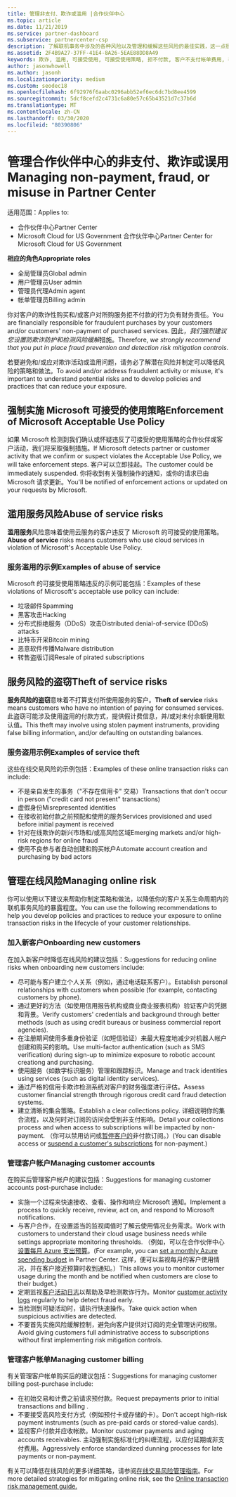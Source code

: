 ```yaml
---
title: 管理非支付、欺诈或滥用 |合作伙伴中心
ms.topic: article
ms.date: 11/21/2019
ms.service: partner-dashboard
ms.subservice: partnercenter-csp
description: 了解联机事务中涉及的各种风险以及管理和缓解这些风险的最佳实践，这一点很重要。
ms.assetid: 2F4B9A27-37FF-41E4-8A26-5EAE88DD8A49
keywords: 欺诈, 滥用, 可接受使用, 可接受使用策略, 拒不付款, 客户不支付帐单费用, 在线风险, 盗用服务, 滥用服务, 暂停订阅,
author: jasonwhowell
ms.author: jasonh
ms.localizationpriority: medium
ms.custom: seodec18
ms.openlocfilehash: 6f92976f6aabc0296abb52ef6ec6dc7bd8ee4599
ms.sourcegitcommit: 5dcf8cefd2c4731c6a80e57c65b43521d7c37b6d
ms.translationtype: MT
ms.contentlocale: zh-CN
ms.lasthandoff: 03/30/2020
ms.locfileid: "80390806"
---
```

# <a name="managing-non-payment-fraud-or-misuse-in-partner-center"></a><span data-ttu-id="c18f6-104">管理合作伙伴中心的非支付、欺诈或误用</span><span class="sxs-lookup"><span data-stu-id="c18f6-104">Managing non-payment, fraud, or misuse in Partner Center</span></span>

<span data-ttu-id="c18f6-105">适用范围：</span><span class="sxs-lookup"><span data-stu-id="c18f6-105">Applies to:</span></span>

- <span data-ttu-id="c18f6-106">合作伙伴中心</span><span class="sxs-lookup"><span data-stu-id="c18f6-106">Partner Center</span></span>
- <span data-ttu-id="c18f6-107">Microsoft Cloud for US Government 合作伙伴中心</span><span class="sxs-lookup"><span data-stu-id="c18f6-107">Partner Center for Microsoft Cloud for US Government</span></span>

<span data-ttu-id="c18f6-108">**相应的角色**</span><span class="sxs-lookup"><span data-stu-id="c18f6-108">**Appropriate roles**</span></span>
-   <span data-ttu-id="c18f6-109">全局管理员</span><span class="sxs-lookup"><span data-stu-id="c18f6-109">Global admin</span></span>
-   <span data-ttu-id="c18f6-110">用户管理员</span><span class="sxs-lookup"><span data-stu-id="c18f6-110">User admin</span></span>
-   <span data-ttu-id="c18f6-111">管理员代理</span><span class="sxs-lookup"><span data-stu-id="c18f6-111">Admin agent</span></span>
-   <span data-ttu-id="c18f6-112">帐单管理员</span><span class="sxs-lookup"><span data-stu-id="c18f6-112">Billing admin</span></span>

<span data-ttu-id="c18f6-113">你对客户的欺诈性购买和/或客户对所购服务拒不付款的行为负有财务责任。</span><span class="sxs-lookup"><span data-stu-id="c18f6-113">You are financially responsible for fraudulent purchases by your customers and/or customers' non-payment of purchased services.</span></span> <span data-ttu-id="c18f6-114">因此，*我们强烈建议您设置防欺诈防护和检测风险缓解*措施。</span><span class="sxs-lookup"><span data-stu-id="c18f6-114">Therefore, *we strongly recommend that you put in place fraud prevention and detection risk mitigation controls*.</span></span>

<span data-ttu-id="c18f6-115">若要避免和/或应对欺诈活动或滥用问题，请务必了解潜在风险并制定可以降低风险的策略和做法。</span><span class="sxs-lookup"><span data-stu-id="c18f6-115">To avoid and/or address fraudulent activity or misuse, it's important to understand potential risks and to develop policies and practices that can reduce your exposure.</span></span>

## <a name="enforcement-of-microsoft-acceptable-use-policy"></a><span data-ttu-id="c18f6-116">强制实施 Microsoft 可接受的使用策略</span><span class="sxs-lookup"><span data-stu-id="c18f6-116">Enforcement of Microsoft Acceptable Use Policy</span></span>

<span data-ttu-id="c18f6-117">如果 Microsoft 检测到我们确认或怀疑违反了可接受的使用策略的合作伙伴或客户活动，我们将采取强制措施。</span><span class="sxs-lookup"><span data-stu-id="c18f6-117">If Microsoft detects partner or customer activity that we confirm or suspect violates the Acceptable Use Policy, we will take enforcement steps.</span></span> <span data-ttu-id="c18f6-118">客户可以立即挂起。</span><span class="sxs-lookup"><span data-stu-id="c18f6-118">The customer could be immediately suspended.</span></span> <span data-ttu-id="c18f6-119">你将收到有关强制操作的通知，或你的请求已由 Microsoft 请求更新。</span><span class="sxs-lookup"><span data-stu-id="c18f6-119">You'll be notified of enforcement actions or updated on your requests by Microsoft.</span></span>

## <a name="abuse-of-service-risks"></a><span data-ttu-id="c18f6-120">滥用服务风险</span><span class="sxs-lookup"><span data-stu-id="c18f6-120">Abuse of service risks</span></span>

<span data-ttu-id="c18f6-121">**滥用服务**风险意味着使用云服务的客户违反了 Microsoft 的可接受的使用策略。</span><span class="sxs-lookup"><span data-stu-id="c18f6-121">**Abuse of service** risks means customers who use cloud services in violation of Microsoft's Acceptable Use Policy.</span></span>

### <a name="examples-of-abuse-of-service"></a><span data-ttu-id="c18f6-122">服务滥用的示例</span><span class="sxs-lookup"><span data-stu-id="c18f6-122">Examples of abuse of service</span></span>

<span data-ttu-id="c18f6-123">Microsoft 的可接受使用策略违反的示例可能包括：</span><span class="sxs-lookup"><span data-stu-id="c18f6-123">Examples of these violations of Microsoft's acceptable use policy can include:</span></span>

- <span data-ttu-id="c18f6-124">垃圾邮件</span><span class="sxs-lookup"><span data-stu-id="c18f6-124">Spamming</span></span>
- <span data-ttu-id="c18f6-125">黑客攻击</span><span class="sxs-lookup"><span data-stu-id="c18f6-125">Hacking</span></span>
- <span data-ttu-id="c18f6-126">分布式拒绝服务（DDoS）攻击</span><span class="sxs-lookup"><span data-stu-id="c18f6-126">Distributed denial-of-service (DDoS) attacks</span></span>
- <span data-ttu-id="c18f6-127">比特币开采</span><span class="sxs-lookup"><span data-stu-id="c18f6-127">Bitcoin mining</span></span>
- <span data-ttu-id="c18f6-128">恶意软件传播</span><span class="sxs-lookup"><span data-stu-id="c18f6-128">Malware distribution</span></span>
- <span data-ttu-id="c18f6-129">转售盗版订阅</span><span class="sxs-lookup"><span data-stu-id="c18f6-129">Resale of pirated subscriptions</span></span>

## <a name="theft-of-service-risks"></a><span data-ttu-id="c18f6-130">服务风险的盗窃</span><span class="sxs-lookup"><span data-stu-id="c18f6-130">Theft of service risks</span></span>

<span data-ttu-id="c18f6-131">**服务风险的盗窃**意味着不打算支付所使用服务的客户。</span><span class="sxs-lookup"><span data-stu-id="c18f6-131">**Theft of service** risks means customers who have no intention of paying for consumed services.</span></span> <span data-ttu-id="c18f6-132">此盗窃可能涉及使用盗用的付款方式，提供假计费信息，并/或对未付余额使用默认值。</span><span class="sxs-lookup"><span data-stu-id="c18f6-132">This theft may involve using stolen payment instruments, providing false billing information, and/or defaulting on outstanding balances.</span></span>

### <a name="examples-of-service-theft"></a><span data-ttu-id="c18f6-133">服务盗用示例</span><span class="sxs-lookup"><span data-stu-id="c18f6-133">Examples of service theft</span></span>

<span data-ttu-id="c18f6-134">这些在线交易风险的示例包括：</span><span class="sxs-lookup"><span data-stu-id="c18f6-134">Examples of these online transaction risks can include:</span></span>

- <span data-ttu-id="c18f6-135">不是亲自发生的事务（"不存在信用卡" 交易）</span><span class="sxs-lookup"><span data-stu-id="c18f6-135">Transactions that don't occur in person ("credit card not present" transactions)</span></span>
- <span data-ttu-id="c18f6-136">虚假身份</span><span class="sxs-lookup"><span data-stu-id="c18f6-136">Misrepresented identities</span></span>
- <span data-ttu-id="c18f6-137">在接收初始付款之前预配和使用的服务</span><span class="sxs-lookup"><span data-stu-id="c18f6-137">Services provisioned and used before initial payment is received</span></span>
- <span data-ttu-id="c18f6-138">针对在线欺诈的新兴市场和/或高风险区域</span><span class="sxs-lookup"><span data-stu-id="c18f6-138">Emerging markets and/or high-risk regions for online fraud</span></span>
- <span data-ttu-id="c18f6-139">使用不良参与者自动创建和购买帐户</span><span class="sxs-lookup"><span data-stu-id="c18f6-139">Automate account creation and purchasing by bad actors</span></span>

## <a name="managing-online-risk"></a><span data-ttu-id="c18f6-140">管理在线风险</span><span class="sxs-lookup"><span data-stu-id="c18f6-140">Managing online risk</span></span>

<span data-ttu-id="c18f6-141">你可以使用以下建议来帮助你制定策略和做法，以降低你的客户关系生命周期内的联机事务风险的暴露程度。</span><span class="sxs-lookup"><span data-stu-id="c18f6-141">You can use the following recommendations to help you develop policies and practices to reduce your exposure to online transaction risks in the lifecycle of your customer relationships.</span></span>

### <a name="onboarding-new-customers"></a><span data-ttu-id="c18f6-142">加入新客户</span><span class="sxs-lookup"><span data-stu-id="c18f6-142">Onboarding new customers</span></span>

<span data-ttu-id="c18f6-143">在加入新客户时降低在线风险的建议包括：</span><span class="sxs-lookup"><span data-stu-id="c18f6-143">Suggestions for reducing online risks when onboarding new customers include:</span></span>

- <span data-ttu-id="c18f6-144">尽可能与客户建立个人关系（例如，通过电话联系客户）。</span><span class="sxs-lookup"><span data-stu-id="c18f6-144">Establish personal relationships with customers when possible (for example, contacting customers by phone).</span></span>
- <span data-ttu-id="c18f6-145">通过更好的方法（如使用信用报告机构或商业商业报表机构）验证客户的凭据和背景。</span><span class="sxs-lookup"><span data-stu-id="c18f6-145">Verify customers' credentials and background through better methods (such as using credit bureaus or business commercial report agencies).</span></span>
- <span data-ttu-id="c18f6-146">在注册期间使用多重身份验证（如短信验证）来最大程度地减少对机器人帐户创建和购买的影响。</span><span class="sxs-lookup"><span data-stu-id="c18f6-146">Use multi-factor authentication (such as SMS verification) during sign-up to minimize exposure to robotic account creationg and purchasing.</span></span>
- <span data-ttu-id="c18f6-147">使用服务（如数字标识服务）管理和跟踪标识。</span><span class="sxs-lookup"><span data-stu-id="c18f6-147">Manage and track identities using services (such as digital identity services).</span></span>
- <span data-ttu-id="c18f6-148">通过严格的信用卡欺诈检测系统对客户的财务强度进行评估。</span><span class="sxs-lookup"><span data-stu-id="c18f6-148">Assess customer financial strength through rigorous credit card fraud detection systems.</span></span>
- <span data-ttu-id="c18f6-149">建立清晰的集合策略。</span><span class="sxs-lookup"><span data-stu-id="c18f6-149">Establish a clear collections policy.</span></span> <span data-ttu-id="c18f6-150">详细说明你的集合流程，以及何时对订阅的访问会受到非支付影响。</span><span class="sxs-lookup"><span data-stu-id="c18f6-150">Detail your collections process and when access to subscriptions will be impacted by non-payment.</span></span> <span data-ttu-id="c18f6-151">（你可以禁用访问或[暂停客户的](suspend-a-subscription.md)非付款订阅。）</span><span class="sxs-lookup"><span data-stu-id="c18f6-151">(You can disable access or [suspend a customer's subscriptions](suspend-a-subscription.md) for non-payment.)</span></span>

### <a name="managing-customer-accounts"></a><span data-ttu-id="c18f6-152">管理客户帐户</span><span class="sxs-lookup"><span data-stu-id="c18f6-152">Managing customer accounts</span></span>

<span data-ttu-id="c18f6-153">在购买后管理客户帐户的建议包括：</span><span class="sxs-lookup"><span data-stu-id="c18f6-153">Suggestions for managing customer accounts post-purchase include:</span></span>

- <span data-ttu-id="c18f6-154">实施一个过程来快速接收、查看、操作和响应 Microsoft 通知。</span><span class="sxs-lookup"><span data-stu-id="c18f6-154">Implement a process to quickly receive, review, act on, and respond to Microsoft notifications.</span></span>
- <span data-ttu-id="c18f6-155">与客户合作，在设置适当的监视阈值时了解云使用情况业务需求。</span><span class="sxs-lookup"><span data-stu-id="c18f6-155">Work with customers to understand their cloud usage business needs while settings appropriate monitoring thresholds.</span></span> <span data-ttu-id="c18f6-156">（例如，可以在合作伙伴中心[设置每月 Azure 支出预算](set-an-azure-spending-budget-for-your-customers.md)。</span><span class="sxs-lookup"><span data-stu-id="c18f6-156">(For example, you can [set a monthly Azure spending budget](set-an-azure-spending-budget-for-your-customers.md) in Partner Center.</span></span> <span data-ttu-id="c18f6-157">这样，便可以监视每月的客户使用情况，并在客户接近预算时收到通知。）</span><span class="sxs-lookup"><span data-stu-id="c18f6-157">This allows you to monitor customer usage during the month and be notified when customers are close to their budget.)</span></span>
- <span data-ttu-id="c18f6-158">定期监视[客户活动日志](activity-logs.md)以帮助及早检测欺诈行为。</span><span class="sxs-lookup"><span data-stu-id="c18f6-158">Monitor [customer activity logs](activity-logs.md) regularly to help detect fraud early.</span></span>
- <span data-ttu-id="c18f6-159">当检测到可疑活动时，请执行快速操作。</span><span class="sxs-lookup"><span data-stu-id="c18f6-159">Take quick action when suspicious activities are detected.</span></span>
- <span data-ttu-id="c18f6-160">不要首先实施风险缓解控制，避免向客户提供对订阅的完全管理访问权限。</span><span class="sxs-lookup"><span data-stu-id="c18f6-160">Avoid giving customers full administrative access to subscriptions without first implementing risk mitigation controls.</span></span>

### <a name="managing-customer-billing"></a><span data-ttu-id="c18f6-161">管理客户帐单</span><span class="sxs-lookup"><span data-stu-id="c18f6-161">Managing customer billing</span></span>

<span data-ttu-id="c18f6-162">有关管理客户帐单购买后的建议包括：</span><span class="sxs-lookup"><span data-stu-id="c18f6-162">Suggestions for managing customer billing post-purchase include:</span></span>

- <span data-ttu-id="c18f6-163">在初始交易和计费之前请求预付款。</span><span class="sxs-lookup"><span data-stu-id="c18f6-163">Request prepayments prior to initial transactions and billing .</span></span>
- <span data-ttu-id="c18f6-164">不要接受高风险支付方式（例如预付卡或存储的卡）。</span><span class="sxs-lookup"><span data-stu-id="c18f6-164">Don't accept high-risk payment instruments (such as pre-paid cards or stored-value cards).</span></span>
- <span data-ttu-id="c18f6-165">监视客户付款并应收帐款。</span><span class="sxs-lookup"><span data-stu-id="c18f6-165">Monitor customer payments and aging accounts receivables.</span></span> <span data-ttu-id="c18f6-166">主动强制实施标准化的纠缠流程，以应付延期或非支付费用。</span><span class="sxs-lookup"><span data-stu-id="c18f6-166">Aggressively enforce standardized dunning processes for late payments or non-payment.</span></span>

<span data-ttu-id="c18f6-167">有关可以降低在线风险的更多详细策略，请参阅[在线交易风险管理指南](https://assets.windowsphone.com/7d885238-e13b-4f10-a682-3d5adacd2859/CSP-PartnerRiskGuide-APSFinal_InvariantCulture_Default.zip)。</span><span class="sxs-lookup"><span data-stu-id="c18f6-167">For more detailed strategies for mitigating online risk, see the [Online transaction risk management guide.](https://assets.windowsphone.com/7d885238-e13b-4f10-a682-3d5adacd2859/CSP-PartnerRiskGuide-APSFinal_InvariantCulture_Default.zip)</span></span>
